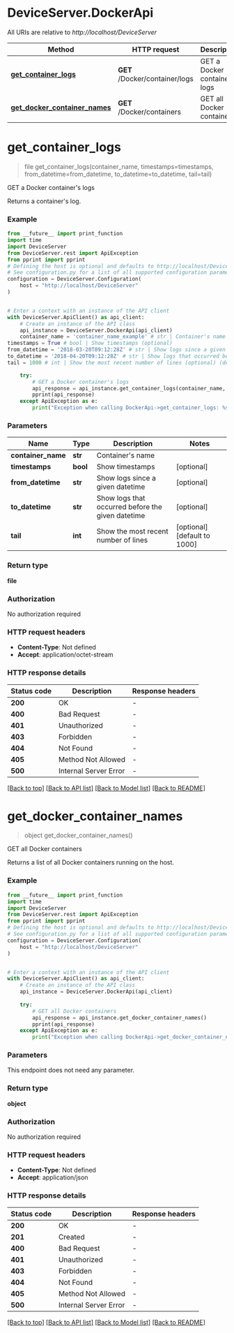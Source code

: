 # DeviceServer.DockerApi

All URIs are relative to *http://localhost/DeviceServer*

Method | HTTP request | Description
------------- | ------------- | -------------
[**get_container_logs**](DockerApi.md#get_container_logs) | **GET** /Docker/container/logs | GET a Docker container&#39;s logs
[**get_docker_container_names**](DockerApi.md#get_docker_container_names) | **GET** /Docker/containers | GET all Docker containers


# **get_container_logs**
> file get_container_logs(container_name, timestamps=timestamps, from_datetime=from_datetime, to_datetime=to_datetime, tail=tail)

GET a Docker container's logs

Returns a container's log.

### Example

```python
from __future__ import print_function
import time
import DeviceServer
from DeviceServer.rest import ApiException
from pprint import pprint
# Defining the host is optional and defaults to http://localhost/DeviceServer
# See configuration.py for a list of all supported configuration parameters.
configuration = DeviceServer.Configuration(
    host = "http://localhost/DeviceServer"
)


# Enter a context with an instance of the API client
with DeviceServer.ApiClient() as api_client:
    # Create an instance of the API class
    api_instance = DeviceServer.DockerApi(api_client)
    container_name = 'container_name_example' # str | Container's name
timestamps = True # bool | Show timestamps (optional)
from_datetime = '2018-03-20T09:12:28Z' # str | Show logs since a given datetime (optional)
to_datetime = '2018-04-20T09:12:28Z' # str | Show logs that occurred before the given datetime (optional)
tail = 1000 # int | Show the most recent number of lines (optional) (default to 1000)

    try:
        # GET a Docker container's logs
        api_response = api_instance.get_container_logs(container_name, timestamps=timestamps, from_datetime=from_datetime, to_datetime=to_datetime, tail=tail)
        pprint(api_response)
    except ApiException as e:
        print("Exception when calling DockerApi->get_container_logs: %s\n" % e)
```

### Parameters

Name | Type | Description  | Notes
------------- | ------------- | ------------- | -------------
 **container_name** | **str**| Container&#39;s name | 
 **timestamps** | **bool**| Show timestamps | [optional] 
 **from_datetime** | **str**| Show logs since a given datetime | [optional] 
 **to_datetime** | **str**| Show logs that occurred before the given datetime | [optional] 
 **tail** | **int**| Show the most recent number of lines | [optional] [default to 1000]

### Return type

**file**

### Authorization

No authorization required

### HTTP request headers

 - **Content-Type**: Not defined
 - **Accept**: application/octet-stream

### HTTP response details
| Status code | Description | Response headers |
|-------------|-------------|------------------|
**200** | OK |  -  |
**400** | Bad Request |  -  |
**401** | Unauthorized |  -  |
**403** | Forbidden |  -  |
**404** | Not Found |  -  |
**405** | Method Not Allowed |  -  |
**500** | Internal Server Error |  -  |

[[Back to top]](#) [[Back to API list]](../README.md#documentation-for-api-endpoints) [[Back to Model list]](../README.md#documentation-for-models) [[Back to README]](../README.md)

# **get_docker_container_names**
> object get_docker_container_names()

GET all Docker containers

Returns a list of all Docker containers running on the host.

### Example

```python
from __future__ import print_function
import time
import DeviceServer
from DeviceServer.rest import ApiException
from pprint import pprint
# Defining the host is optional and defaults to http://localhost/DeviceServer
# See configuration.py for a list of all supported configuration parameters.
configuration = DeviceServer.Configuration(
    host = "http://localhost/DeviceServer"
)


# Enter a context with an instance of the API client
with DeviceServer.ApiClient() as api_client:
    # Create an instance of the API class
    api_instance = DeviceServer.DockerApi(api_client)
    
    try:
        # GET all Docker containers
        api_response = api_instance.get_docker_container_names()
        pprint(api_response)
    except ApiException as e:
        print("Exception when calling DockerApi->get_docker_container_names: %s\n" % e)
```

### Parameters
This endpoint does not need any parameter.

### Return type

**object**

### Authorization

No authorization required

### HTTP request headers

 - **Content-Type**: Not defined
 - **Accept**: application/json

### HTTP response details
| Status code | Description | Response headers |
|-------------|-------------|------------------|
**200** | OK |  -  |
**201** | Created |  -  |
**400** | Bad Request |  -  |
**401** | Unauthorized |  -  |
**403** | Forbidden |  -  |
**404** | Not Found |  -  |
**405** | Method Not Allowed |  -  |
**500** | Internal Server Error |  -  |

[[Back to top]](#) [[Back to API list]](../README.md#documentation-for-api-endpoints) [[Back to Model list]](../README.md#documentation-for-models) [[Back to README]](../README.md)

